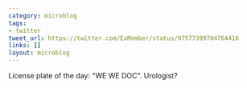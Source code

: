 ```yaml
---
category: microblog
tags:
- twitter
tweet_url: https://twitter.com/ExMember/status/97577399704764416
links: []
layout: microblog
---
```

License plate of the day: "WE WE DOC". Urologist?
